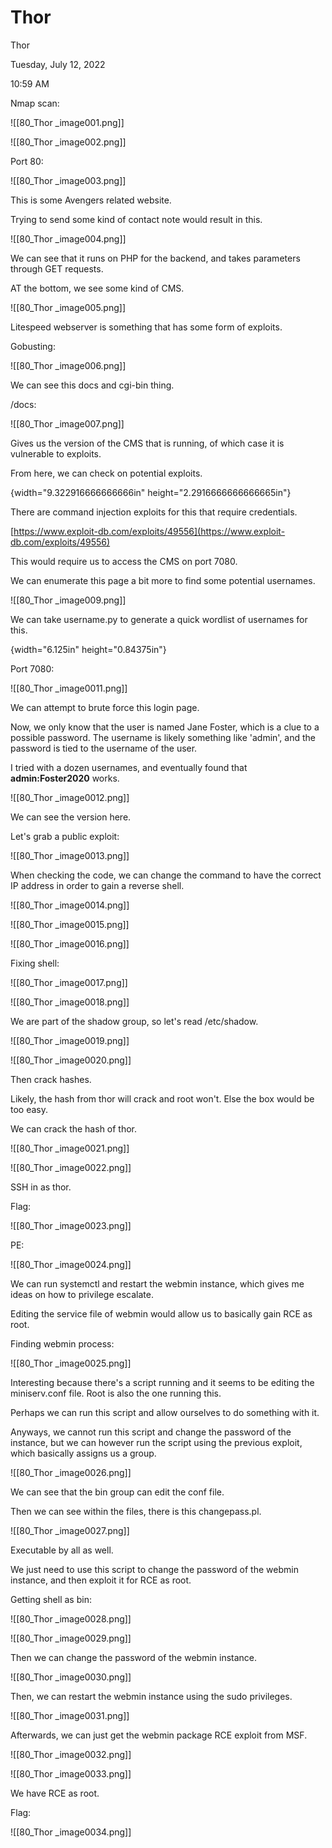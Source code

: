 # Thor

Thor

Tuesday, July 12, 2022

10:59 AM

Nmap scan:

!\[\[80\_Thor \_image001.png]]

&#x20;

!\[\[80\_Thor \_image002.png]]

&#x20;

Port 80:

!\[\[80\_Thor \_image003.png]]

&#x20;

This is some Avengers related website.

Trying to send some kind of contact note would result in this.

!\[\[80\_Thor \_image004.png]]

&#x20;

We can see that it runs on PHP for the backend, and takes parameters through GET requests.

&#x20;

AT the bottom, we see some kind of CMS.

!\[\[80\_Thor \_image005.png]]

&#x20;

Litespeed webserver is something that has some form of exploits.

&#x20;

Gobusting:

!\[\[80\_Thor \_image006.png]]

&#x20;

&#x20;

We can see this docs and cgi-bin thing.

&#x20;

/docs:

!\[\[80\_Thor \_image007.png]]

&#x20;

Gives us the version of the CMS that is running, of which case it is vulnerable to exploits.

&#x20;

From here, we can check on potential exploits.

{width="9.322916666666666in" height="2.2916666666666665in"}

&#x20;

There are command injection exploits for this that require credentials.

[https://www.exploit-db.com/exploits/49556](https://www.exploit-db.com/exploits/49556)

&#x20;

This would require us to access the CMS on port 7080.

&#x20;

We can enumerate this page a bit more to find some potential usernames.

!\[\[80\_Thor \_image009.png]]

&#x20;

We can take username.py to generate a quick wordlist of usernames for this.

{width="6.125in" height="0.84375in"}

&#x20;

Port 7080:

!\[\[80\_Thor \_image0011.png]]

&#x20;

We can attempt to brute force this login page.

&#x20;

Now, we only know that the user is named Jane Foster, which is a clue to a possible password. The username is likely something like 'admin', and the password is tied to the username of the user.

&#x20;

I tried with a dozen usernames, and eventually found that **admin:Foster2020** works.

!\[\[80\_Thor \_image0012.png]]

&#x20;

We can see the version here.

&#x20;

Let's grab a public exploit:

!\[\[80\_Thor \_image0013.png]]

&#x20;

When checking the code, we can change the command to have the correct IP address in order to gain a reverse shell.

!\[\[80\_Thor \_image0014.png]]

&#x20;

!\[\[80\_Thor \_image0015.png]]

&#x20;

!\[\[80\_Thor \_image0016.png]]

&#x20;

Fixing shell:

!\[\[80\_Thor \_image0017.png]]

&#x20;

!\[\[80\_Thor \_image0018.png]]

&#x20;

We are part of the shadow group, so let's read /etc/shadow.

!\[\[80\_Thor \_image0019.png]]

&#x20;

!\[\[80\_Thor \_image0020.png]]

&#x20;

Then crack hashes.

Likely, the hash from thor will crack and root won't. Else the box would be too easy.

&#x20;

We can crack the hash of thor.

!\[\[80\_Thor \_image0021.png]]

&#x20;

!\[\[80\_Thor \_image0022.png]]

SSH in as thor.

&#x20;

Flag:

!\[\[80\_Thor \_image0023.png]]

&#x20;

PE:

!\[\[80\_Thor \_image0024.png]]

&#x20;

We can run systemctl and restart the webmin instance, which gives me ideas on how to privilege escalate.

Editing the service file of webmin would allow us to basically gain RCE as root.

&#x20;

Finding webmin process:

!\[\[80\_Thor \_image0025.png]]

&#x20;

Interesting because there's a script running and it seems to be editing the miniserv.conf file. Root is also the one running this.

Perhaps we can run this script and allow ourselves to do something with it.

&#x20;

Anyways, we cannot run this script and change the password of the instance, but we can however run the script using the previous exploit, which basically assigns us a group.

!\[\[80\_Thor \_image0026.png]]

&#x20;

We can see that the bin group can edit the conf file.

&#x20;

Then we can see within the files, there is this changepass.pl.

!\[\[80\_Thor \_image0027.png]]

&#x20;

Executable by all as well.

We just need to use this script to change the password of the webmin instance, and then exploit it for RCE as root.

&#x20;

Getting shell as bin:

!\[\[80\_Thor \_image0028.png]]

&#x20;

!\[\[80\_Thor \_image0029.png]]

&#x20;

Then we can change the password of the webmin instance.

!\[\[80\_Thor \_image0030.png]]

&#x20;

Then, we can restart the webmin instance using the sudo privileges.

!\[\[80\_Thor \_image0031.png]]

&#x20;

Afterwards, we can just get the webmin package RCE exploit from MSF.

!\[\[80\_Thor \_image0032.png]]

&#x20;

!\[\[80\_Thor \_image0033.png]]

&#x20;

We have RCE as root.

&#x20;

Flag:

!\[\[80\_Thor \_image0034.png]]

&#x20;

